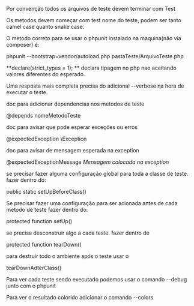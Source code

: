 Por convenção todos os arquivos de teste devem terminar com Test

Os metodos devem começar com test nome do teste,
podem ser tanto camel case quanto snake case.

O metodo correto para se usar o phpunit instalado na maquina(não via composer) é:

phpunit --bootstrap=vendor/autoload.php pastaTeste/ArquivoTeste.php



**declare(strict_types = 1); **
declara tipagem no php nao aceitando valores diferentes do esperado.

Uma resposta mais completa precisa do adicional --verbose na hora de executar o teste.

doc para adicionar dependencias nos metodos de teste

@depends nomeMetodoTeste


doc para avisar que pode esperar exceções ou erros

@expectedException \Exception 


doc para avisar de mensagem esperada na exception

@expectedExceptionMessage *Mensagem colocada na exception*


se precisar fazer alguma configuração global para toda a classe de teste. fazer dentro do:

public static setUpBeforeClass()

Se precisar fazer uma configuração para ser acionada antes de cada metodo de teste fazer dentro do:

protected function setUp()

se precisa desconstruir algo a cada teste. fazer dentro de

protected function tearDown()

para destruir todo o ambiente após o teste usar o

tearDownAdterClass()

Para ver cada teste sendo executado podemos usar o comando --debug junto com o phpunit

Para ver o resultado colorido adicionar o comando --colors
